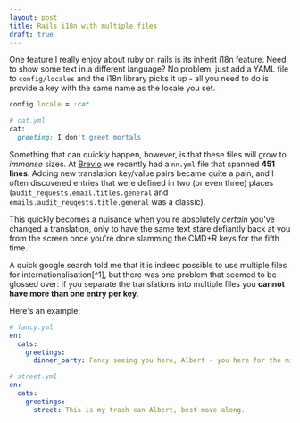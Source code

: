 ```yaml
---
layout: post
title: Rails i18n with multiple files
draft: true
---
```


One feature I really enjoy about ruby on rails is its inherit i18n feature.
Need to show some text in a different language? No problem, just add a YAML
file to `config/locales` and the i18n library picks it up - all you need to do
is provide a key with the same name as the locale you set.

```ruby
config.locale = :cat

# cat.yml
cat:
  greeting: I don't greet mortals
```

Something that can quickly happen, however, is that these files will grow to _immense_
sizes. At [Brevio](https://brevio.com) we recently had a `nn.yml` file that spanned **451
lines**. Adding new translation key/value pairs became quite a pain, and I often discovered
entries that were defined in two (or even three) places (`audit_requests.email.titles.general`
and `emails.audit_reuqests.title.general` was a classic).

This quickly becomes a nuisance when you're absolutely _certain_ you've changed a
translation, only to have the same text stare defiantly back at you from the screen once you're
done slamming the CMD+R keys for the fifth time.

A quick google search told me that it is indeed possible to use multiple files for
internationalisation[^1], but there was one problem that seemed to be glossed over: If you
separate the translations into multiple files you **cannot have more than one entry per key**.

Here's an example:

```yml
# fancy.yml
en:
  cats:
    greetings:
      dinner_party: Fancy seeing you here, Albert - you here for the mice or the bird?
```

```yml
# street.yml
en:
  cats:
    greetings:
      street: This is my trash can Albert, best move along.
```
